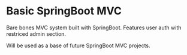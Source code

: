 # Basic SpringBoot MVC
Bare bones MVC system built with SpringBoot.
Features user auth with restriced admin section.

Will be used as a base of future SpringBoot MVC projects.
